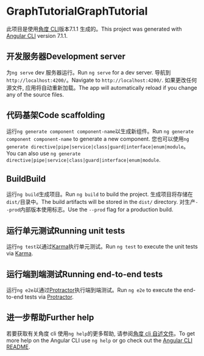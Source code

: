# <a name="graphtutorial"></a><span data-ttu-id="01b0a-101">GraphTutorial</span><span class="sxs-lookup"><span data-stu-id="01b0a-101">GraphTutorial</span></span>

<span data-ttu-id="01b0a-102">此项目是使用[角度 CLI](https://github.com/angular/angular-cli)版本7.1.1 生成的。</span><span class="sxs-lookup"><span data-stu-id="01b0a-102">This project was generated with [Angular CLI](https://github.com/angular/angular-cli) version 7.1.1.</span></span>

## <a name="development-server"></a><span data-ttu-id="01b0a-103">开发服务器</span><span class="sxs-lookup"><span data-stu-id="01b0a-103">Development server</span></span>

<span data-ttu-id="01b0a-104">为`ng serve` dev 服务器运行。</span><span class="sxs-lookup"><span data-stu-id="01b0a-104">Run `ng serve` for a dev server.</span></span> <span data-ttu-id="01b0a-105">导航到`http://localhost:4200/`。</span><span class="sxs-lookup"><span data-stu-id="01b0a-105">Navigate to `http://localhost:4200/`.</span></span> <span data-ttu-id="01b0a-106">如果更改任何源文件, 应用将自动重新加载。</span><span class="sxs-lookup"><span data-stu-id="01b0a-106">The app will automatically reload if you change any of the source files.</span></span>

## <a name="code-scaffolding"></a><span data-ttu-id="01b0a-107">代码基架</span><span class="sxs-lookup"><span data-stu-id="01b0a-107">Code scaffolding</span></span>

<span data-ttu-id="01b0a-108">运行`ng generate component component-name`以生成新组件。</span><span class="sxs-lookup"><span data-stu-id="01b0a-108">Run `ng generate component component-name` to generate a new component.</span></span> <span data-ttu-id="01b0a-109">您也可以使用`ng generate directive|pipe|service|class|guard|interface|enum|module`。</span><span class="sxs-lookup"><span data-stu-id="01b0a-109">You can also use `ng generate directive|pipe|service|class|guard|interface|enum|module`.</span></span>

## <a name="build"></a><span data-ttu-id="01b0a-110">Build</span><span class="sxs-lookup"><span data-stu-id="01b0a-110">Build</span></span>

<span data-ttu-id="01b0a-111">运行`ng build`生成项目。</span><span class="sxs-lookup"><span data-stu-id="01b0a-111">Run `ng build` to build the project.</span></span> <span data-ttu-id="01b0a-112">生成项目将存储在`dist/`目录中。</span><span class="sxs-lookup"><span data-stu-id="01b0a-112">The build artifacts will be stored in the `dist/` directory.</span></span> <span data-ttu-id="01b0a-113">对生产`--prod`内部版本使用标志。</span><span class="sxs-lookup"><span data-stu-id="01b0a-113">Use the `--prod` flag for a production build.</span></span>

## <a name="running-unit-tests"></a><span data-ttu-id="01b0a-114">运行单元测试</span><span class="sxs-lookup"><span data-stu-id="01b0a-114">Running unit tests</span></span>

<span data-ttu-id="01b0a-115">运行`ng test`以通过[Karma](https://karma-runner.github.io)执行单元测试。</span><span class="sxs-lookup"><span data-stu-id="01b0a-115">Run `ng test` to execute the unit tests via [Karma](https://karma-runner.github.io).</span></span>

## <a name="running-end-to-end-tests"></a><span data-ttu-id="01b0a-116">运行端到端测试</span><span class="sxs-lookup"><span data-stu-id="01b0a-116">Running end-to-end tests</span></span>

<span data-ttu-id="01b0a-117">运行`ng e2e`以通过[Protractor](http://www.protractortest.org/)执行端到端测试。</span><span class="sxs-lookup"><span data-stu-id="01b0a-117">Run `ng e2e` to execute the end-to-end tests via [Protractor](http://www.protractortest.org/).</span></span>

## <a name="further-help"></a><span data-ttu-id="01b0a-118">进一步帮助</span><span class="sxs-lookup"><span data-stu-id="01b0a-118">Further help</span></span>

<span data-ttu-id="01b0a-119">若要获取有关角度 cli 使用`ng help`的更多帮助, 请参阅[角度 cli 自述文件](https://github.com/angular/angular-cli/blob/master/README.md)。</span><span class="sxs-lookup"><span data-stu-id="01b0a-119">To get more help on the Angular CLI use `ng help` or go check out the [Angular CLI README](https://github.com/angular/angular-cli/blob/master/README.md).</span></span>
